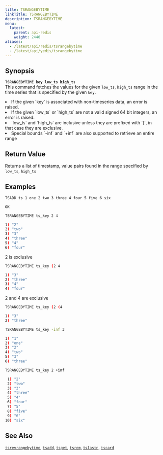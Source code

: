 ```yaml
---
title: TSRANGEBYTIME
linkTitle: TSRANGEBYTIME
description: TSRANGEBYTIME
menu:
  latest:
    parent: api-redis
    weight: 2440
aliases:
  - /latest/api/redis/tsrangebytime
  - /latest/api/yedis/tsrangebytime
---
```


## Synopsis
<b>`TSRANGEBYTIME key low_ts high_ts`</b><br>
This command fetches the values for the given `low_ts`, `high_ts` range in the time series that is
specified by the given `key`.

<li>If the given `key` is associated with non-timeseries data, an error is raised.</li>
<li>If the given `low_ts` or `high_ts` are not a valid signed 64 bit integers, an error is raised.</li>
<li>`low_ts` and `high_ts` are inclusive unless they are prefixed with `(`, in that case they are
exclusive.</li>
<li>Special bounds `-inf` and `+inf` are also supported to retrieve an entire range</li>

## Return Value
Returns a list of timestamp, value pairs found in the range specified by `low_ts`, `high_ts`

## Examples
```{.sh .copy .separator-dollar}
TSADD ts 1 one 2 two 3 three 4 four 5 five 6 six
```
```sh
OK
```
```{.sh .copy .separator-dollar}
TSRANGEBYTIME ts_key 2 4
```
```sh
1) "2"
2) "two"
3) "3"
4) "three"
5) "4"
6) "four"
```
2 is exclusive
```{.sh .copy .separator-dollar}
TSRANGEBYTIME ts_key (2 4
```
```sh
1) "3"
2) "three"
3) "4"
4) "four"
```
2 and 4 are exclusive
```{.sh .copy .separator-dollar}
TSRANGEBYTIME ts_key (2 (4
```
```sh
1) "3"
2) "three"
```
```{.sh .copy .separator-dollar}
TSRANGEBYTIME ts_key -inf 3
```
```sh
1) "1"
2) "one"
3) "2"
4) "two"
5) "3"
6) "three"
```
```{.sh .copy .separator-dollar}
TSRANGEBYTIME ts_key 2 +inf
```
```sh
 1) "2"
 2) "two"
 3) "3"
 4) "three"
 5) "4"
 6) "four"
 7) "5"
 8) "five"
 9) "6"
10) "six"
```

## See Also
[`tsrevrangebytime`](../tsrevrangebytime/), [`tsadd`](../tsadd/), [`tsget`](../tsget/),
[`tsrem`](../tsrem/), [`tslastn`](../tslastn/), [`tscard`](../tscard/)
